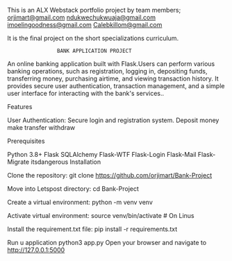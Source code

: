 This is an ALX Webstack portfolio project by team members;
orjimart@gmail.com
ndukwechukwuaja@gmail.com
imoelingoodness@gmail.com 
Calebkillom@gmail.com

It is the final project on the short specializations curriculum.

					BANK APPLICATION PROJECT

An online banking application built with Flask.Users can perform various banking operations, such as registration, logging in, depositing funds, transferring money, purchasing airtime, and viewing transaction history. It provides secure user authentication, transaction management, and a simple user interface for interacting with the bank's services.. 

Features

User Authentication: Secure login and registration system.
Deposit money
make transfer
withdraw

Prerequisites

Python 3.8+ Flask SQLAlchemy Flask-WTF Flask-Login Flask-Mail Flask-Migrate itsdangerous Installation

Clone the repository: git clone https://github.com/orjimart/Bank-Project

Move into Letspost directory: cd Bank-Project

Create a virtual environment: python -m venv venv 

Activate virtual environment: source venv/bin/activate # On Linus

Install the requirement.txt file: pip install -r requirements.txt

Run u application python3 app.py Open your browser and navigate to http://127.0.0.1:5000

